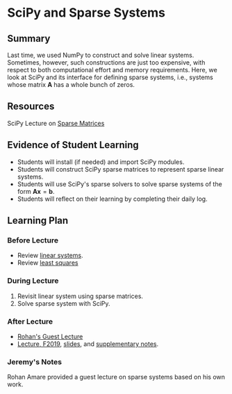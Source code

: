 # SciPy and Sparse Systems                                                              

## Summary


Last time, we used NumPy to construct and solve linear systems.  Sometimes,
however, such constructions are just too expensive, with respect to both
computational effort and memory requirements.  Here, we look at SciPy and
its interface for defining sparse systems, i.e., systems whose matrix
$\mathbf{A}$ has a whole bunch of zeros.


## Resources

SciPy Lecture on [Sparse Matrices](https://scipy-lectures.org/advanced/scipy_sparse/index.html)

##  Evidence of Student Learning

  - Students will install (if needed) and import SciPy modules.
  - Students will construct SciPy sparse matrices to represent
    sparse linear systems.
  - Students will use SciPy's sparse solvers to solve sparse
    systems of the form $\mathbf{Ax}=\mathbf{b}$.
  - Students will reflect on their learning by completing their daily log.

## Learning Plan

### Before Lecture

  - Review [linear systems](http://robertsj.github.io/python_for_engineers/courses/pythonic_apps_2/modules/module_2/module_2.html).
  - Review [least squares](http://robertsj.github.io/python_for_engineers/courses/pythonic_apps_2/modules/module_3/least_squares.html)


### During Lecture

  1. Revisit linear system using sparse matrices.
  2. Solve sparse system with SciPy.

### After Lecture

 - [Rohan's Guest Lecture](https://mediasite.k-state.edu/mediasite/Play/f7d9276f75fb4e2b91e45892b273a6771d)
 - [Lecture, F2019](https://mediasite.k-state.edu/mediasite/Play/0f4ca4afbdb54c29a8104dc05711fb431d),
   [slides](https://github.com/robertsj/me701/blob/f2020/lectures/SparseSystemsAndIterativeMethods.ipynb),
   and [supplementary notes](https://k-state.instructure.com/courses/95043/files/14392369/download?download_frd=1).


### Jeremy's Notes

Rohan Amare provided a guest lecture on sparse systems based on his own work.